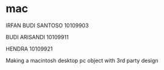 mac
===
IRFAN BUDI SANTOSO 10109903

BUDI ARISANDI      10109911

HENDRA             10109921


Making a macintosh desktop pc object with 3rd party design
